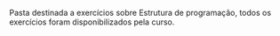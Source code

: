 Pasta destinada a exercícios sobre Estrutura de programação, todos os exercícios foram disponibilizados pela curso.